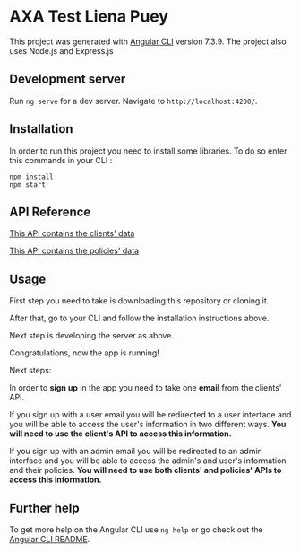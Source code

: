 # AXA Test Liena Puey

This project was generated with [Angular CLI](https://github.com/angular/angular-cli) version 7.3.9.
The project also uses Node.js and Express.js

## Development server

Run `ng serve` for a dev server. Navigate to `http://localhost:4200/`.

## Installation

In order to run this project you need to install some libraries. To do so enter this commands in your CLI :
```
npm install
npm start
```

## API Reference

[This API contains the clients' data](http://www.mocky.io/v2/5808862710000087232b75ac)

[This API contains the policies' data](http://www.mocky.io/v2/580891a4100000e8242b75c5)

## Usage

First step you need to take is downloading this repository or cloning it. 

After that, go to your CLI and follow the installation instructions above.

Next step is developing the server as above.

Congratulations, now the app is running!


Next steps:

In order to **sign up** in the app you need to take one **email** from the clients' API. 

If you sign up with a user email you will be redirected to a user interface and you will be able to access the user's information in two different ways. **You will need to use the client's API to access this information.**

If you sign up with an admin email you will be redirected to an admin interface and you will be able to access the admin's and user's information and their policies. **You will need to use both clients' and policies' APIs to access this information.**

## Further help

To get more help on the Angular CLI use `ng help` or go check out the [Angular CLI README](https://github.com/angular/angular-cli/blob/master/README.md).
